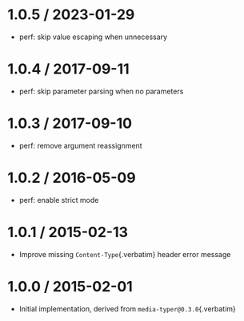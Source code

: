 # 1.0.5 / 2023-01-29

- perf: skip value escaping when unnecessary

# 1.0.4 / 2017-09-11

- perf: skip parameter parsing when no parameters

# 1.0.3 / 2017-09-10

- perf: remove argument reassignment

# 1.0.2 / 2016-05-09

- perf: enable strict mode

# 1.0.1 / 2015-02-13

- Improve missing `Content-Type`{.verbatim} header error message

# 1.0.0 / 2015-02-01

- Initial implementation, derived from `media-typer@0.3.0`{.verbatim}

